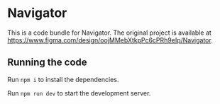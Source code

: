 
  # Navigator

  This is a code bundle for Navigator. The original project is available at https://www.figma.com/design/oojMMebXtkpPc6cPRh9eIp/Navigator.

  ## Running the code

  Run `npm i` to install the dependencies.

  Run `npm run dev` to start the development server.
  